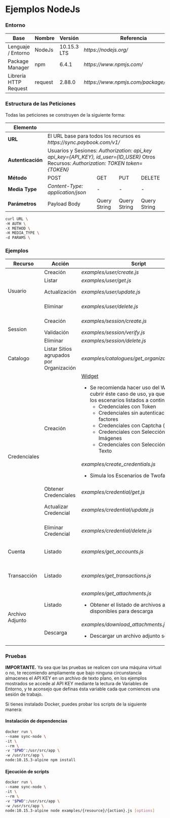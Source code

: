 # Ejemplos NodeJs



### Entorno

<table>
    <thead>
        <tr>
            <th>Base</th>
            <th>Nombre</th>
            <th>Versión</th>
            <th>Referencia</th>
        </tr>
    </thead>
    <tbody>
        <tr>
            <td>Lenguaje / Entorno</td>
            <td>NodeJs</td>
            <td>10.15.3 LTS</td>
            <td><i>https://nodejs.org/</i></td>
        </tr>
        <tr>
            <td>Package Manager</td>
            <td>npm</td>
            <td>6.4.1</td>
            <td><i>https://www.npmjs.com/</i></td>
        </tr>
        <tr>
            <td>Librería HTTP Request</td>
            <td>request</td>
            <td>2.88.0</td>
            <td><i>https://www.npmjs.com/package/request</i></td>
        </tr>
    </tbody>
</table>



### Estructura de las Peticiones

Todas las peticiones se construyen de la siguiente forma:

<table>
    <thead>
        <tr>
            <th colspan="1">Elemento</th>
            <th colspan="5"></th>
        </tr>
    </thead>
    <tbody>
        <tr>
            <td><b>URL</b></td>
            <td colspan="4">El URL base para todos los recursos es <i>https://sync.paybook.com/v1/</i></td>
        </tr>
        <tr>
            <td><b>Autenticación</b></td>
            <td colspan="4">Usuarios y Sesiones:
                <i>Authorization: api_key api_key={API_KEY}, id_user={ID_USER}</i>
Otros Recursos:
                <i>Authorization: TOKEN token={TOKEN}</i></td>
        </tr>
        <tr>
            <td><b>Método</b></td>
            <td>POST</td>
            <td>GET</td>
            <td>PUT</td>
            <td>DELETE</td>
        </tr>
        <tr>
            <td><b>Media Type</b></td>
            <td><i>Content-Type: application/json</i></td>
            <td>-</td>
            <td>-</td>
            <td>-</td>
        </tr>
        <tr>
            <td><b>Parámetros</b></td>
            <td>Payload Body</td>
            <td>Query String</td>
            <td>Query String</td>
            <td>Query String</td>
        </tr>
    </tbody>
</table>    

```bash
curl URL \
-H AUTH \
-X METHOD \
-H MEDIA_TYPE \
-d PARAMS \
```



### Ejemplos

<table>
    <thead>
        <tr>
            <th width="25%">Recurso</th>
          	<th width="25%">Acción</th>
            <th width="25%">Script</th>
          	<th width="25%">Options</th>
        </tr>
    </thead>
    <tbody>
        <tr>
            <td rowspan="4">Usuario</td>
          	<td>Creación</td>
            <td><i>examples/user/create.js</i></td>
          	<td>--api_key</td>
        </tr>
        <tr>
            <td>Listar</td>
            <td><i>examples/user/get.js</i></td>
          	<td>--api_key</td>
        </tr>
      	<tr>
            <td>Actualización</td>
            <td><i>examples/user/update.js</i></td>
          	<td>--api_key<br>--id_user</td>
        </tr>
        <tr>
          	<td>Eliminar</td>
            <td><i>examples/user/delete.js</i></td>
          	<td>--api_key<br>--id_user</td>
        </tr>
        <tr>
            <td rowspan="3">Session</td>
          	<td>Creación</td>
            <td><i>examples/session/create.js</i></td>
          	<td>--api_key<br>--id_user</td>
        </tr>
        <tr>
            <td>Validación</td>
            <td><i>examples/session/verify.js</i></td>
          	<td>--token</td>
        </tr>
      	<tr>
          	<td>Eliminar</td>
            <td><i>examples/session/delete.js</i></td>
          	<td>--token</td>
        </tr>
      	<tr>
            <td>Catalogo</td>
          	<td>Listar Sitios agrupados por Organización</td>
            <td><i>examples/catalogues/get_organizations_sites.js</i></td>
          <td>--token<br><i>--is_test</i></td>
        </tr>
        <tr>
          	<td rowspan="5">Credenciales</td>
            <td rowspan="2">Creación</td>
          	<td><a href="../widget/README.md">Widget</a>
          	<ul>
              	<li>Se recomienda hacer uso del Widget para cubrir éste caso de uso, ya que considera los escenarios listados a continuación:
                  <ul>
                    <li>Credenciales con Token</li>
                    <li>Credenciales sin autenticación de dos factores</li>
                    <li>Credenciales con Captcha (ó QRCode)</li>
                    <li>Credenciales con Selección Múltiples de Imágenes</li>
                    <li>Credenciales con Selección Múltiple de Texto</li>
                  </ul>
              	</li>
             </ul>
          	</td>
          	<td></td>
        </tr>
      	<tr>
          	<td><i>examples/create_credentials.js</i>
              	<ul>
                  <li>Simula los Escenarios de Twofa</li>
              	</ul>
          	</td>
          	<td>--token<br>--id_site<br>--credentials</td>
        </tr>
      	<tr>
            <td>Obtener Credenciales</td>
            <td><i>examples/credential/get.js</i></td>
          	<td>--token</td>
        </tr>
      	<tr>
            <td>Actualizar Credencial</td>
            <td><i>examples/credential/update.js</i></td>
          	<td>--token<br>--id_credential</td>
        </tr>
      	<tr>
            <td>Eliminar Credencial</td>
            <td><i>examples/credential/delete.js</i></td>
          	<td>--token<br>--id_credential</td>
        </tr>
        <tr>
            <td>Cuenta</td>
          	<td>Listado</td>
            <td><i>examples/get_accounts.js</i></td>
          	<td>--token<br>--id_credential</td>
        </tr>
        <tr>
          	<td>Transacción</td>
            <td>Listado</td>
            <td><i>examples/get_transactions.js</i></td>
          	<td>--token<br>--id_credential<br>--id_account</td>
        </tr>
        <tr>
           	<td rowspan="2">Archivo Adjunto</td>
            <td>Listado</td>
            <td><i>examples/get_attachments.js</i>
          		<ul>
                  <li>Obtener el listado de archivos adjuntos disponibles para descarga</li>
               </ul>
          	</td>
          	<td>--token<br>--id_credential<br>--id_account</td>
        </tr>
      	<tr>
            <td>Descarga</td>
            <td><i>examples/download_attachments.js</i>
              <ul>
                  <li>Descargar un archivo adjunto seleccionado</li>
               </ul>
              </td>
          	<td>--token<br>--id_attachment</td>
        </tr>
    </tbody>
</table>




### Pruebas

**IMPORTANTE.** Ya sea que las pruebas se realicen con una máquina virtual o no, te recomiendo ampliamente que bajo ninguna circunstancia almacenes el API KEY en un archivo de texto plano, en los ejemplos mostrados se accede al API KEY mediante la lectura de Variables de Entorno, y te aconsejo que definas ésta variable cada que comiences una sesión de trabajo.



Si tienes instalado Docker, puedes probar los scripts de la siguiente manera:

#### Instalación de dependencias

```bash
docker run \
--name sync-node \
-it \
--rm \
-v "$PWD":/usr/src/app \
-w /usr/src/app \
node:10.15.3-alpine npm install
```



#### Ejecución de scripts

```bash
docker run \
--name sync-node \
-it \
--rm \
-v "$PWD":/usr/src/app \
-w /usr/src/app \
node:10.15.3-alpine node examples/{resource}/{action}.js [options]
```

